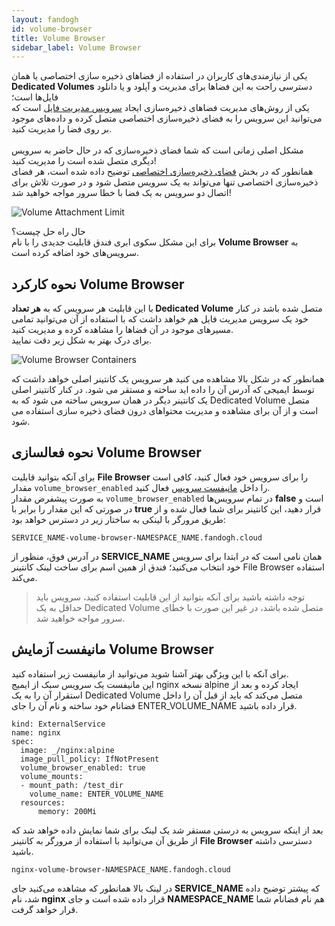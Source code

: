 ```yaml
---
layout: fandogh
id: volume-browser
title: Volume Browser
sidebar_label: Volume Browser 
---
```

یکی از نیازمندی‌های کاربران در استفاده از فضاهای ذخیره سازی اختصاصی یا همان **Dedicated Volumes** دسترسی راحت به این فضاها برای مدیریت و آپلود و یا دانلود فایل‌ها است؛\
یکی از روش‌های مدیریت فضاهای ذخیره‌سازی ایجاد [سرویس مدیریت فایل](https://docs.fandogh.cloud/docs/file-browser-managed-service.html) است که می‌توانید این سرویس را به فضای ذخیره‌سازی اختصاصی متصل کرده و داده‌های موجود بر روی فضا را مدیریت کنید.\
<br>
مشکل اصلی زمانی است که شما فضای ذخیره‌سازی که در حال حاضر به سرویس دیگری متصل شده است را مدیریت کنید!\
همانطور که در بخش [فضای ذخیره‌سازی اختصاصی](https://docs.fandogh.cloud/docs/dedicated-volume.html#%DB%B2-%D9%81%D8%B6%D8%A7%DB%8C-%D8%B0%D8%AE%DB%8C%D8%B1%D9%87-%D8%B3%D8%A7%D8%B2%DB%8C-%D8%A7%D8%AE%D8%AA%D8%B5%D8%A7%D8%B5%DB%8C-dedicated-volume) توضیح داده شده است، هر فضای ذخیره‌سازی اختصاصی تنها می‌تواند به یک سرویس متصل شود و در صورت تلاش برای اتصال دو سرویس به یک فضا با خطا سرور مواجه خواهید شد!

![Volume Attachment Limit](/img/docs/volume-attachment-limit.png "Volume Attachment Limit")

حال راه حل چیست؟\
برای این مشکل سکوی ابری فندق قابلیت جدیدی را با نام **Volume Browser**  به سرویس‌های خود اضافه کرده است.


## نحوه کارکرد Volume Browser
با این قابلیت هر سرویس که به **هر تعداد Dedicated Volume** متصل شده باشد در کنار خود یک سرویس مدیریت فایل هم خواهد داشت که با استفاده از آن می‌توانید تمامی مسیر‌های موجود در آن فضاها را مشاهده کرده و مدیریت کنید.\
برای درک بهتر به شکل زیر دقت نمایید.

![Volume Browser Containers](/img/docs/volume-browser-containers.png "Volume Browser Containers ")

همانطور که در شکل بالا مشاهده می کنید هر سرویس یک کانتینر اصلی خواهد داشت که توسط ایمیجی که آدرس آن را داده اید ساخته و مستقر می شود. در کنار کانتینر اصلی یک کانتینر دیگر در همان سرویس ساخته می شود که به Dedicated Volume متصل است و از آن برای مشاهده و مدیریت محتواهای درون فضای ذخیره‌ سازی استفاده می شود.

## نحوه فعالسازی Volume Browser
برای آنکه بتوانید قابلیت **File Browser** را برای سرویس خود فعال کنید، کافی است مقدار `volume_browser_enabled` را داخل [مانیفست سرویس](https://docs.fandogh.cloud/docs/service-manifest.html) فعال کنید.\
به صورت پیشفرض مقدار `volume_browser_enabled` در تمام سرویس‌ها **false** است و در صورتی که این مقدار را برابر با **true** قرار دهید، این کانتینر برای شما فعال شده و از طریق مرورگر با لینکی به ساختار زیر در دسترس خواهد بود:
```
SERVICE_NAME-volume-browser-NAMESPACE_NAME.fandogh.cloud
```
در آدرس فوق، منظور از **SERVICE_NAME** همان نامی است که در ابتدا برای سرویس خود انتخاب می‌کنید؛ فندق از همین اسم برای ساخت لینک کانتینر File Browser استفاده می‌کند.

> توجه داشته باشید برای آنکه بتوانید از این قابلیت استفاده کنید، سرویس باید حداقل به یک Dedicated Volume متصل شده باشد، در غیر این صورت با خطای سرور مواجه خواهید شد.

## مانیفست آزمایش Volume Browser
برای آنکه با این ویژگی بهتر آشنا شوید می‌توانید از مانیفست زیر استفاده کنید.\
این مانیفست یک سرویس سبک از ایمیج nginx نسخه alpine ایجاد کرده و بعد از استقرار آن را به یک Dedicated Volume متصل می‌کند که باید از قبل آن را داخل فضانام خود ساخته و نام آن را جای ENTER_VOLUME_NAME قرار داده باشید.
```
kind: ExternalService
name: nginx
spec:
  image: _/nginx:alpine
  image_pull_policy: IfNotPresent
  volume_browser_enabled: true
  volume_mounts:
  - mount_path: /test_dir
    volume_name: ENTER_VOLUME_NAME
  resources:
      memory: 200Mi
```
بعد از اینکه سرویس به درستی مستقر شد یک لینک برای شما نمایش داده خواهد شد که از طریق آن می‌توانید با استفاده از مرورگر به کانتینر **File Browser** دسترسی داشته باشید.
```
nginx-volume-browser-NAMESPACE_NAME.fandogh.cloud
```
در لینک بالا همانطور که مشاهده می‌کنید جای **SERVICE_NAME** که پیشتر توضیح داده شد، نام **nginx** قرار داده شده است و جای **NAMESPACE_NAME** هم نام فضانام شما قرار خواهد گرفت.

